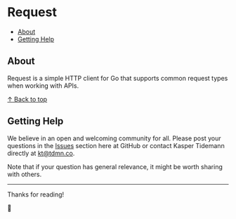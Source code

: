 # Request

- [About](#about)
- [Getting Help](#getting-help)

## About

Request is a simple HTTP client for Go that supports common request types when working with APIs.

[↑ Back to top](#request)

## Getting Help

We believe in an open and welcoming community for all. Please post your questions in the [Issues](https://github.com/tdmnco/go-request/issues) section here at GitHub or contact Kasper Tidemann directly at [kt@tdmn.co](kt@tdmn.co).

Note that if your question has general relevance, it might be worth sharing with others.

---

Thanks for reading!

🎁
